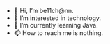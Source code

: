 - 👋 Hi, I’m be11ch@nn.
- 👀 I’m interested in technology.
- 🌱 I’m currently learning Java.
- 📫 How to reach me is nothing.

<!---
re1Su2u/re1Su2u is a ✨ special ✨ repository because its `README.md` (this file) appears on your GitHub profile.
You can click the Preview link to take a look at your changes.
--->

